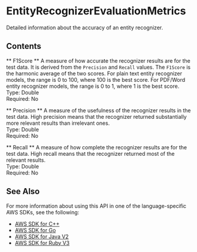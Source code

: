 # EntityRecognizerEvaluationMetrics<a name="API_EntityRecognizerEvaluationMetrics"></a>

Detailed information about the accuracy of an entity recognizer\. 

## Contents<a name="API_EntityRecognizerEvaluationMetrics_Contents"></a>

 ** F1Score **   <a name="comprehend-Type-EntityRecognizerEvaluationMetrics-F1Score"></a>
A measure of how accurate the recognizer results are for the test data\. It is derived from the `Precision` and `Recall` values\. The `F1Score` is the harmonic average of the two scores\. For plain text entity recognizer models, the range is 0 to 100, where 100 is the best score\. For PDF/Word entity recognizer models, the range is 0 to 1, where 1 is the best score\.   
Type: Double  
Required: No

 ** Precision **   <a name="comprehend-Type-EntityRecognizerEvaluationMetrics-Precision"></a>
A measure of the usefulness of the recognizer results in the test data\. High precision means that the recognizer returned substantially more relevant results than irrelevant ones\.   
Type: Double  
Required: No

 ** Recall **   <a name="comprehend-Type-EntityRecognizerEvaluationMetrics-Recall"></a>
A measure of how complete the recognizer results are for the test data\. High recall means that the recognizer returned most of the relevant results\.  
Type: Double  
Required: No

## See Also<a name="API_EntityRecognizerEvaluationMetrics_SeeAlso"></a>

For more information about using this API in one of the language\-specific AWS SDKs, see the following:
+  [AWS SDK for C\+\+](https://docs.aws.amazon.com/goto/SdkForCpp/comprehend-2017-11-27/EntityRecognizerEvaluationMetrics) 
+  [AWS SDK for Go](https://docs.aws.amazon.com/goto/SdkForGoV1/comprehend-2017-11-27/EntityRecognizerEvaluationMetrics) 
+  [AWS SDK for Java V2](https://docs.aws.amazon.com/goto/SdkForJavaV2/comprehend-2017-11-27/EntityRecognizerEvaluationMetrics) 
+  [AWS SDK for Ruby V3](https://docs.aws.amazon.com/goto/SdkForRubyV3/comprehend-2017-11-27/EntityRecognizerEvaluationMetrics) 